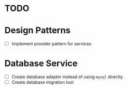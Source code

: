 TODO
====

# Design Patterns
- [ ] Implement provider pattern for services

# Database Service
- [ ] Create database adapter instead of using `mysql` directly
- [ ] Create database migration tool
